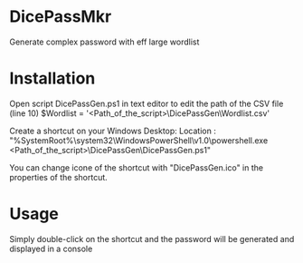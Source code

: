 # DicePassMkr

Generate complex password with eff large wordlist

# Installation

Open script DicePassGen.ps1 in text editor to edit the path of the CSV file (line 10)
    $Wordlist = '<Path_of_the_script>\DicePassGen\Wordlist.csv'

Create a shortcut on your Windows Desktop:
    Location : "%SystemRoot%\system32\WindowsPowerShell\v1.0\powershell.exe <Path_of_the_script>\DicePassGen\DicePassGen.ps1"

You can change icone of the shortcut with "DicePassGen.ico" in the properties of the shortcut.


# Usage

Simply double-click on the shortcut and the password will be generated and displayed in a console

